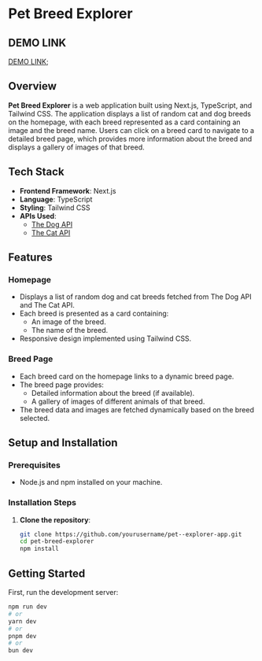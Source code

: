 # Pet Breed Explorer

## DEMO LINK
  [DEMO LINK](https://pet-explorer-app.vercel.app/);

## Overview
**Pet Breed Explorer** is a web application built using Next.js, TypeScript, and Tailwind CSS. The application displays a list of random cat and dog breeds on the homepage, with each breed represented as a card containing an image and the breed name. Users can click on a breed card to navigate to a detailed breed page, which provides more information about the breed and displays a gallery of images of that breed.

## Tech Stack
- **Frontend Framework**: Next.js
- **Language**: TypeScript
- **Styling**: Tailwind CSS
- **APIs Used**:
  - [The Dog API](https://thedogapi.com)
  - [The Cat API](https://thecatapi.com)

## Features

### Homepage
- Displays a list of random dog and cat breeds fetched from The Dog API and The Cat API.
- Each breed is presented as a card containing:
  - An image of the breed.
  - The name of the breed.
- Responsive design implemented using Tailwind CSS.

### Breed Page
- Each breed card on the homepage links to a dynamic breed page.
- The breed page provides:
  - Detailed information about the breed (if available).
  - A gallery of images of different animals of that breed.
- The breed data and images are fetched dynamically based on the breed selected.


## Setup and Installation

### Prerequisites
- Node.js and npm installed on your machine.

### Installation Steps
1. **Clone the repository**:
   ```bash
   git clone https://github.com/yourusername/pet--explorer-app.git
   cd pet-breed-explorer
   npm install
   
## Getting Started

First, run the development server:

```bash
npm run dev
# or
yarn dev
# or
pnpm dev
# or
bun dev
```
